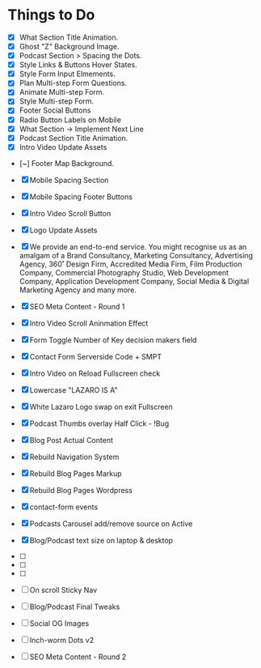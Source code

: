 # Things to Do

- [x] What Section Title Animation.
- [x] Ghost "Z" Background Image.
- [x] Podcast Section > Spacing the Dots.
- [x] Style Links & Buttons Hover States.
- [x] Style Form Input Elmements.
- [x] Plan Multi-step Form Questions.
- [x] Animate Multi-step Form.
- [x] Style Multi-step Form.
- [x] Footer Social Buttons
- [x] Radio Button Labels on Mobile
- [x] What Section -> Implement Next Line
- [x] Podcast Section Title Animation.
- [x] Intro Video Update Assets
- [~] Footer Map Background.
- [x] Mobile Spacing Section
- [x] Mobile Spacing Footer Buttons
- [x] Intro Video Scroll Button
- [x] Logo Update Assets
- [x] We provide an end-to-end service. You might recognise us as an amalgam of a Brand Consultancy, Marketing Consultancy, Advertising Agency, 360˚ Design Firm, Accredited Media Firm, Film Production Company, Commercial Photography Studio, Web Development Company, Application Development Company, Social Media & Digital Marketing Agency and many more.
- [x] SEO Meta Content - Round 1
- [x] Intro Video Scroll Aninmation Effect
- [x] Form Toggle Number of Key decision makers field
- [x] Contact Form Serverside Code + SMPT
- [x] Intro Video on Reload Fullscreen check
- [x] Lowercase "LAZARO IS A"
- [x] White Lazaro Logo swap on exit Fullscreen
- [x] Podcast Thumbs overlay Half Click - !Bug
- [x] Blog Post Actual Content
- [x] Rebuild Navigation System
- [x] Rebuild Blog Pages Markup
- [x] Rebuild Blog Pages Wordpress
- [x] contact-form events
- [x] Podcasts Carousel add/remove source on Active
- [x] Blog/Podcast text size on laptop & desktop
- [ ] 
- [ ] 
- [ ] 
- [ ] On scroll Sticky Nav
- [ ] Blog/Podcast Final Tweaks
- [ ] Social OG Images
- [ ] Inch-worm Dots v2
- [ ] SEO Meta Content - Round 2





















